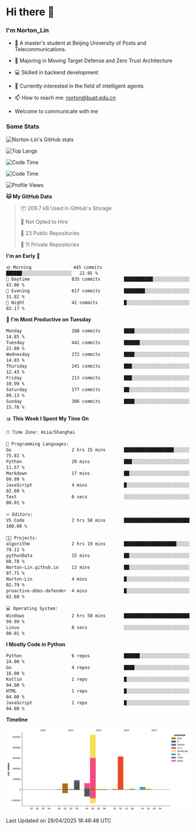 
# Hi there 👋

### I'm Norton_Lin
- 🏫 A master's student at Beijing University of Posts and Telecommunications.
- 🌱 Majoring in Moving Target Defense and Zero Trust Architecture
- 💻 Skilled in backend development
- 🤖 Currently interested in the field of intelligent agents
- 📫 How to reach me: [norton@bupt.edu.cn](mailto:norton@bupt.edu.cn)

- Welcome to communicate with me

### Some Stats
![Norton-Lin's GitHub stats](https://github-readme-stats.vercel.app/api?username=Norton-Lin&count_private=true&show_icons=true&theme=radical)

![Top Langs](https://github-readme-stats.vercel.app/api/top-langs/?username=Norton-Lin&langs_count=10&layout=compact)

![Code Time](https://github-readme-stats.vercel.app/api/wakatime?username=Norton_Lin)

<!--START_SECTION:waka-->
![Code Time](http://img.shields.io/badge/Code%20Time-962%20hrs%2024%20mins-blue)

![Profile Views](http://img.shields.io/badge/Profile%20Views-4-blue)

**🐱 My GitHub Data** 

> 📦 209.7 kB Used in GitHub's Storage 
 > 
> 🚫 Not Opted to Hire
 > 
> 📜 23 Public Repositories 
 > 
> 🔑 11 Private Repositories 
 > 
**I'm an Early 🐤** 

```text
🌞 Morning                445 commits         ██████░░░░░░░░░░░░░░░░░░░   22.95 % 
🌆 Daytime                835 commits         ███████████░░░░░░░░░░░░░░   43.06 % 
🌃 Evening                617 commits         ████████░░░░░░░░░░░░░░░░░   31.82 % 
🌙 Night                  42 commits          █░░░░░░░░░░░░░░░░░░░░░░░░   02.17 % 
```
📅 **I'm Most Productive on Tuesday** 

```text
Monday                   288 commits         ████░░░░░░░░░░░░░░░░░░░░░   14.85 % 
Tuesday                  442 commits         ██████░░░░░░░░░░░░░░░░░░░   22.80 % 
Wednesday                272 commits         ████░░░░░░░░░░░░░░░░░░░░░   14.03 % 
Thursday                 241 commits         ███░░░░░░░░░░░░░░░░░░░░░░   12.43 % 
Friday                   213 commits         ███░░░░░░░░░░░░░░░░░░░░░░   10.99 % 
Saturday                 177 commits         ██░░░░░░░░░░░░░░░░░░░░░░░   09.13 % 
Sunday                   306 commits         ████░░░░░░░░░░░░░░░░░░░░░   15.78 % 
```


📊 **This Week I Spent My Time On** 

```text
🕑︎ Time Zone: Asia/Shanghai

💬 Programming Languages: 
Go                       2 hrs 15 mins       ███████████████████░░░░░░   75.83 % 
Python                   20 mins             ███░░░░░░░░░░░░░░░░░░░░░░   11.57 % 
Markdown                 17 mins             ██░░░░░░░░░░░░░░░░░░░░░░░   09.99 % 
JavaScript               4 mins              █░░░░░░░░░░░░░░░░░░░░░░░░   02.60 % 
Text                     0 secs              ░░░░░░░░░░░░░░░░░░░░░░░░░   00.01 % 

🔥 Editors: 
VS Code                  2 hrs 58 mins       █████████████████████████   100.00 % 

🐱‍💻 Projects: 
algorithm                2 hrs 19 mins       ████████████████████░░░░░   78.11 % 
pythonData               15 mins             ██░░░░░░░░░░░░░░░░░░░░░░░   08.78 % 
Norton-Lin.github.io     13 mins             ██░░░░░░░░░░░░░░░░░░░░░░░   07.71 % 
Norton-Lin               4 mins              █░░░░░░░░░░░░░░░░░░░░░░░░   02.79 % 
proactive-ddos-defender  4 mins              █░░░░░░░░░░░░░░░░░░░░░░░░   02.60 % 

💻 Operating System: 
Windows                  2 hrs 58 mins       █████████████████████████   99.99 % 
Linux                    0 secs              ░░░░░░░░░░░░░░░░░░░░░░░░░   00.01 % 
```

**I Mostly Code in Python** 

```text
Python                   6 repos             ██████░░░░░░░░░░░░░░░░░░░   24.00 % 
Go                       4 repos             ████░░░░░░░░░░░░░░░░░░░░░   16.00 % 
Kotlin                   1 repo              █░░░░░░░░░░░░░░░░░░░░░░░░   04.00 % 
HTML                     1 repo              █░░░░░░░░░░░░░░░░░░░░░░░░   04.00 % 
JavaScript               1 repo              █░░░░░░░░░░░░░░░░░░░░░░░░   04.00 % 
```



**Timeline**

![Lines of Code chart](https://raw.githubusercontent.com/Norton-Lin/Norton-Lin/main/assets/bar_graph.png)


 Last Updated on 29/04/2025 18:48:48 UTC
<!--END_SECTION:waka-->
